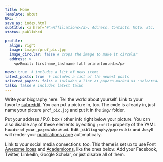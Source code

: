 ```yaml
---
Title: Home 
Template: about
URL: ''
save_as: index.html
subtitle: <a href='#'>Affiliations</a>. Address. Contacts. Moto. Etc.
status: published

profile: 
  align: right
  image: images/prof_pic.jpg
  image_circular: false # crops the image to make it circular
  address: >
    <p>Email: firstname_lastname [at] princeton.edu</p>

news: true  # includes a list of news items
latest_posts: true  # includes a list of the newest posts
selected_papers: false # includes a list of papers marked as "selected={true}"
talks: false # includes latest talks
---
```


Write your biography here. Tell the world about yourself. Link to your favorite [subreddit](http://reddit.com). You can put a picture in, too. The code is already in, just name your picture `prof_pic.jpg` and put it in the `img/` folder.

Put your address / P.O. box / other info right below your picture. You can also disable any of these elements by editing `profile` property of the YAML header of your `_pages/about.md`. Edit `_bibliography/papers.bib` and Jekyll will render your [publications page](/al-folio/publications/) automatically.

Link to your social media connections, too. This theme is set up to use [Font Awesome icons](http://fortawesome.github.io/Font-Awesome/) and [Academicons](https://jpswalsh.github.io/academicons/), like the ones below. Add your Facebook, Twitter, LinkedIn, Google Scholar, or just disable all of them.
